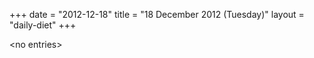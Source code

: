 +++
date = "2012-12-18"
title = "18 December 2012 (Tuesday)"
layout = "daily-diet"
+++

\<no entries\>